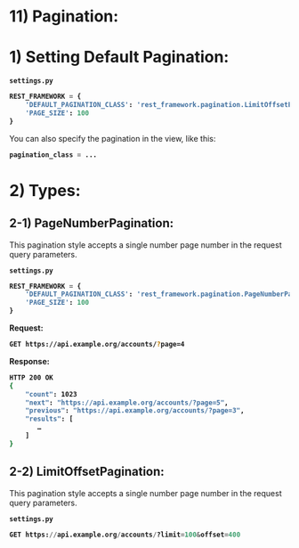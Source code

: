 # 11) Pagination:


# 1) Setting Default Pagination:
<b>

`settings.py`
```python
REST_FRAMEWORK = {
    'DEFAULT_PAGINATION_CLASS': 'rest_framework.pagination.LimitOffsetPagination',
    'PAGE_SIZE': 100
}
```
</b>
You can also specify the pagination in the view, like this:
<b>

```python
pagination_class = ...
```
</b>


# 2) Types:





## 2-1) PageNumberPagination:
This pagination style accepts a single number page number in the request query parameters.
<b>

`settings.py`
```python
REST_FRAMEWORK = {
    'DEFAULT_PAGINATION_CLASS': 'rest_framework.pagination.PageNumberPagination',
    'PAGE_SIZE': 100
}
```
Request:
```bash
GET https://api.example.org/accounts/?page=4
```
Response:
```bash
HTTP 200 OK
{
    "count": 1023
    "next": "https://api.example.org/accounts/?page=5",
    "previous": "https://api.example.org/accounts/?page=3",
    "results": [
       …
    ]
}
```
</b>









## 2-2) LimitOffsetPagination:
This pagination style accepts a single number page number in the request query parameters.
<b>

`settings.py`
```python
GET https://api.example.org/accounts/?limit=100&offset=400
```
</b>































